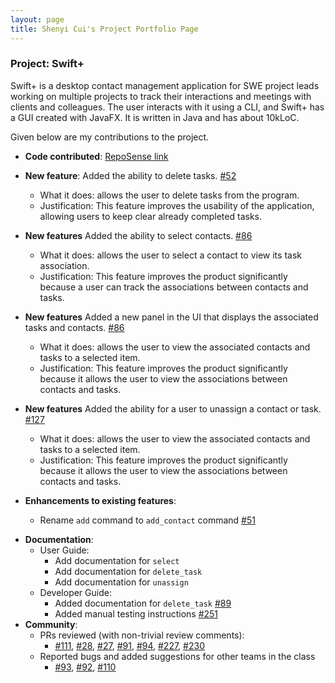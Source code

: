 ```yaml
---
layout: page
title: Shenyi Cui's Project Portfolio Page
---
```


### Project: Swift+

Swift+ is a desktop contact management application for SWE project leads working on multiple projects to track their
interactions and meetings with clients and colleagues. The user interacts with it using a CLI, and Swift+ has a GUI created
with JavaFX. It is written in Java and has about 10kLoC.

Given below are my contributions to the project.

- **Code contributed**: [RepoSense link](https://nus-cs2103-ay2223s1.github.io/tp-dashboard/?search=shenyicui&breakdown=true&sort=groupTitle&sortWithin=title&timeframe=commit&mergegroup=&groupSelect=groupByRepos&checkedFileTypes=docs~functional-code~test-code~other)

* **New feature**: Added the ability to delete tasks. [#52](https://github.com/AY2223S1-CS2103T-T12-2/tp/pull/52)

  - What it does: allows the user to delete tasks from the program.
  - Justification: This feature improves the usability of the application, allowing users to keep clear already completed tasks.

* **New features** Added the ability to select contacts. [#86](https://github.com/AY2223S1-CS2103T-T12-2/tp/pull/86)

  - What it does: allows the user to select a contact to view its task association.
  - Justification: This feature improves the product significantly because a user can track the associations between contacts and tasks.

* **New features** Added a new panel in the UI that displays the associated tasks and contacts. [#86](https://github.com/AY2223S1-CS2103T-T12-2/tp/pull/86)

  - What it does: allows the user to view the associated contacts and tasks to a selected item.
  - Justification: This feature improves the product significantly because it allows the user to view the associations between contacts and tasks.

* **New features** Added the ability for a user to unassign a contact or task. [#127](https://github.com/AY2223S1-CS2103T-T12-2/tp/pull/127)

  - What it does: allows the user to view the associated contacts and tasks to a selected item.
  - Justification: This feature improves the product significantly because it allows the user to view the associations between contacts and tasks.

* **Enhancements to existing features**:
  - Rename `add` command to `add_contact` command [#51](https://github.com/AY2223S1-CS2103T-T12-2/tp/pull/51)

- **Documentation**:
  - User Guide:
    - Add documentation for `select`
    - Add documentation for `delete_task`
    - Add documentation for `unassign`
  - Developer Guide:
    - Added documentation for `delete_task` [#89](https://github.com/AY2223S1-CS2103T-T12-2/tp/pull/89)
    - Added manual testing instructions [#251](https://github.com/AY2223S1-CS2103T-T12-2/tp/pull/251)
- **Community**:
  - PRs reviewed (with non-trivial review comments):
    - [#111](https://github.com/AY2223S1-CS2103T-T12-2/tp/pull/111), [#28](https://github.com/AY2223S1-CS2103T-T12-2/tp/pull/28), [#27](https://github.com/AY2223S1-CS2103T-T12-2/tp/pull/27),
      [#91](https://github.com/AY2223S1-CS2103T-T12-2/tp/pull/91), [#94](https://github.com/AY2223S1-CS2103T-T12-2/tp/pull/94), [#227](https://github.com/AY2223S1-CS2103T-T12-2/tp/pull/227), [#230](https://github.com/AY2223S1-CS2103T-T12-2/tp/pull/230)
  - Reported bugs and added suggestions for other teams in the class
    - [#93](https://github.com/AY2223S1-CS2103T-T12-2/tp/issues/93), [#92](https://github.com/AY2223S1-CS2103T-T12-2/tp/issues/92), [#110](https://github.com/AY2223S1-CS2103T-T12-2/tp/issues/110)
